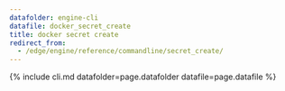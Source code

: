 ```yaml
---
datafolder: engine-cli
datafile: docker_secret_create
title: docker secret create
redirect_from:
  - /edge/engine/reference/commandline/secret_create/
---
```

<!--
Sorry, but the contents of this page are automatically generated from
Docker's source code. If you want to suggest a change to the text that appears
here, you'll need to find the string by searching this repo:

https://github.com/docker/cli
-->
{% include cli.md datafolder=page.datafolder datafile=page.datafile %}
